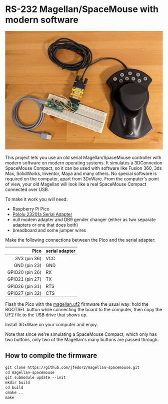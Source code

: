 # RS-232 Magellan/SpaceMouse with modern software

![Magellan/SpaceMouse connected to a Raspberry Pi Pico](magellan.jpg)

This project lets you use an old serial Magellan/SpaceMouse controller with modern software on modern operating systems. It simulates a 3DConnexion SpaceMouse Compact, so it can be used with software like Fusion 360, 3ds Max, SolidWorks, Inventor, Maya and many others. No special software is required on the computer, apart from 3DxWare. From the computer's point of view, your old Magellan will look like a real SpaceMouse Compact connected over USB.

To make it work you will need:

- Raspberry Pi Pico
- [Pololu 23201a Serial Adapter](https://www.pololu.com/product/126)
- null modem adapter and DB9 gender changer (either as two separate adapters or one that does both)
- breadboard and some jumper wires

Make the following connections between the Pico and the serial adapter:

| Pico | serial adapter |
| -----: | ------ |
| 3V3 (pin 36) | VCC |
| GND (pin 23) | GND |
| GPIO20 (pin 26) | RX |
| GPIO21 (pin 27) | TX |
| GPIO26 (pin 31) | RTS |
| GPIO27 (pin 32) | CTS |

Flash the Pico with the [magellan.uf2](magellan.uf2) firmware the usual way: hold the BOOTSEL button while connecting the board to the computer, then copy the UF2 file to the USB drive that shows up.

Install 3DxWare on your computer and enjoy.

Note that since we're simulating a SpaceMouse Compact, which only has two buttons, only two of the Magellan's many buttons are passed through.

## How to compile the firmware

```
git clone https://github.com/jfedor2/magellan-spacemouse.git
cd magellan-spacemouse
git submodule update --init
mkdir build
cd build
cmake ..
make
```
